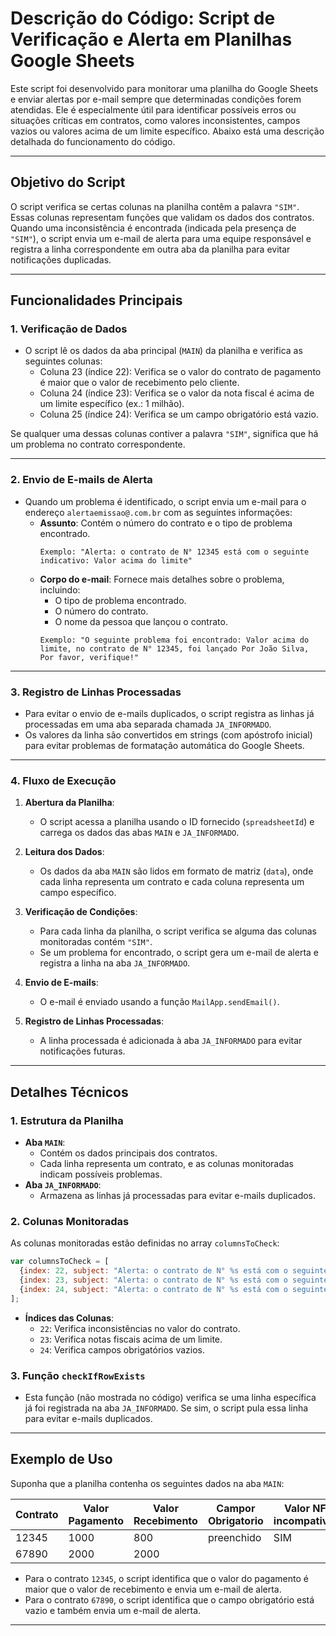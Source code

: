 # Descrição do Código: Script de Verificação e Alerta em Planilhas Google Sheets

Este script foi desenvolvido para monitorar uma planilha do Google Sheets e enviar alertas por e-mail sempre que determinadas condições forem atendidas. Ele é especialmente útil para identificar possíveis erros ou situações críticas em contratos, como valores inconsistentes, campos vazios ou valores acima de um limite específico. Abaixo está uma descrição detalhada do funcionamento do código.

---

## **Objetivo do Script**
O script verifica se certas colunas na planilha contêm a palavra `"SIM"`. Essas colunas representam funções que validam os dados dos contratos. Quando uma inconsistência é encontrada (indicada pela presença de `"SIM"`), o script envia um e-mail de alerta para uma equipe responsável e registra a linha correspondente em outra aba da planilha para evitar notificações duplicadas.

---

## **Funcionalidades Principais**

### 1. **Verificação de Dados**
- O script lê os dados da aba principal (`MAIN`) da planilha e verifica as seguintes colunas:
  - Coluna 23 (índice 22): Verifica se o valor do contrato de pagamento é maior que o valor de recebimento pelo cliente.
  - Coluna 24 (índice 23): Verifica se o valor da nota fiscal é acima de um limite específico (ex.: 1 milhão).
  - Coluna 25 (índice 24): Verifica se um campo obrigatório está vazio.

Se qualquer uma dessas colunas contiver a palavra `"SIM"`, significa que há um problema no contrato correspondente.

---

### 2. **Envio de E-mails de Alerta**
- Quando um problema é identificado, o script envia um e-mail para o endereço `alertaemissao@.com.br` com as seguintes informações:
  - **Assunto**: Contém o número do contrato e o tipo de problema encontrado.
    ```
    Exemplo: "Alerta: o contrato de N° 12345 está com o seguinte indicativo: Valor acima do limite"
    ```
  - **Corpo do e-mail**: Fornece mais detalhes sobre o problema, incluindo:
    - O tipo de problema encontrado.
    - O número do contrato.
    - O nome da pessoa que lançou o contrato.
    ```
    Exemplo: "O seguinte problema foi encontrado: Valor acima do limite, no contrato de N° 12345, foi lançado Por João Silva, Por favor, verifique!"
    ```

---

### 3. **Registro de Linhas Processadas**
- Para evitar o envio de e-mails duplicados, o script registra as linhas já processadas em uma aba separada chamada `JA_INFORMADO`.
- Os valores da linha são convertidos em strings (com apóstrofo inicial) para evitar problemas de formatação automática do Google Sheets.

---

### 4. **Fluxo de Execução**
1. **Abertura da Planilha**:
   - O script acessa a planilha usando o ID fornecido (`spreadsheetId`) e carrega os dados das abas `MAIN` e `JA_INFORMADO`.

2. **Leitura dos Dados**:
   - Os dados da aba `MAIN` são lidos em formato de matriz (`data`), onde cada linha representa um contrato e cada coluna representa um campo específico.

3. **Verificação de Condições**:
   - Para cada linha da planilha, o script verifica se alguma das colunas monitoradas contém `"SIM"`.
   - Se um problema for encontrado, o script gera um e-mail de alerta e registra a linha na aba `JA_INFORMADO`.

4. **Envio de E-mails**:
   - O e-mail é enviado usando a função `MailApp.sendEmail()`.

5. **Registro de Linhas Processadas**:
   - A linha processada é adicionada à aba `JA_INFORMADO` para evitar notificações futuras.

---

## **Detalhes Técnicos**

### 1. **Estrutura da Planilha**
- **Aba `MAIN`**:
  - Contém os dados principais dos contratos.
  - Cada linha representa um contrato, e as colunas monitoradas indicam possíveis problemas.
- **Aba `JA_INFORMADO`**:
  - Armazena as linhas já processadas para evitar e-mails duplicados.

### 2. **Colunas Monitoradas**
As colunas monitoradas estão definidas no array `columnsToCheck`:
```javascript
var columnsToCheck = [
  {index: 22, subject: "Alerta: o contrato de N° %s está com o seguinte indicativo: %s", body: "O seguinte problema foi encontrado: %s , no contrato de N° %s, foi lançado Por %s, Por favor, verifique!"},
  {index: 23, subject: "Alerta: o contrato de N° %s está com o seguinte indicativo: %s", body: "O seguinte problema foi encontrado: %s , no contrato de N° %s, foi lançado Por %s, Por favor, verifique!"},
  {index: 24, subject: "Alerta: o contrato de N° %s está com o seguinte indicativo: %s", body: "O seguinte problema foi encontrado: %s , no contrato de N° %s, foi lançado Por %s, Por favor, verifique!"}
];
```
- **Índices das Colunas**:
  - `22`: Verifica inconsistências no valor do contrato.
  - `23`: Verifica notas fiscais acima de um limite.
  - `24`: Verifica campos obrigatórios vazios.

### 3. **Função `checkIfRowExists`**
- Esta função (não mostrada no código) verifica se uma linha específica já foi registrada na aba `JA_INFORMADO`. Se sim, o script pula essa linha para evitar e-mails duplicados.

---

## **Exemplo de Uso**
Suponha que a planilha contenha os seguintes dados na aba `MAIN`:

| Contrato | Valor Pagamento | Valor Recebimento |Campor Obrigatorio| Valor NF incompativel    | Campo Obrigatório  |
|----------|-----------------|-------------------|------------------|--------------------------|--------------------|
| 12345    | 1000            | 800               |    preenchido    |          SIM             |                    |
| 67890    | 2000            | 2000              |                  |                          |       SIM          |

- Para o contrato `12345`, o script identifica que o valor do pagamento é maior que o valor de recebimento e envia um e-mail de alerta.
- Para o contrato `67890`, o script identifica que o campo obrigatório está vazio e também envia um e-mail de alerta.

---


